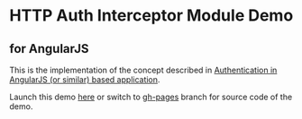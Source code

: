 HTTP Auth Interceptor Module Demo
=================================
for AngularJS
-------------

This is the implementation of the concept described in 
[Authentication in AngularJS (or similar) based application](http://www.espeo.pl/2012/02/26/authentication-in-angularjs-application). 

Launch this demo [here](http://witoldsz.github.com/angular-http-auth/)
or switch to [gh-pages](https://github.com/witoldsz/angular-http-auth) 
branch for source code of the demo.

